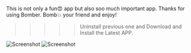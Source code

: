 This is not only a fun😍 app but also soo much important app.
Thanks for using Bomber.
Bomb💥 your friend and enjoy!


>>>>> Uninstall previous one and Download and Install the Latest APP.





![Screenshot](https://github.com/M-Rifat/Bomber/blob/main/Screenshot_1.jpg)     ![Screenshot](https://github.com/M-Rifat/Bomber/blob/main/Screenshot_2.jpg)


